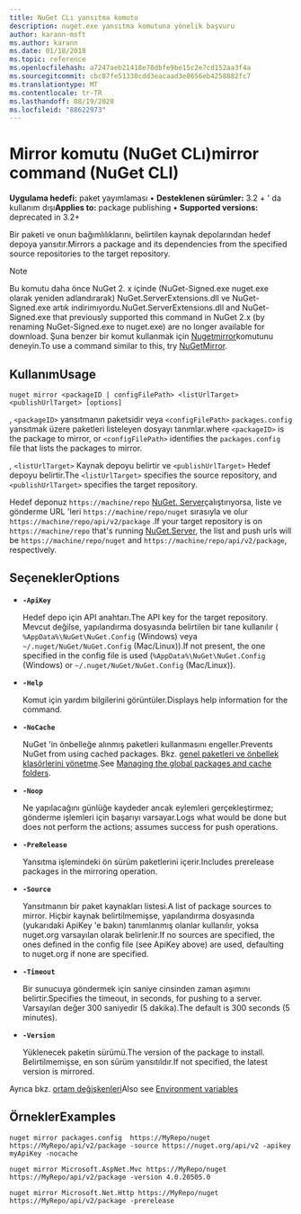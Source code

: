 ```yaml
---
title: NuGet CLı yansıtma komutu
description: nuget.exe yansıtma komutuna yönelik başvuru
author: karann-msft
ms.author: karann
ms.date: 01/18/2018
ms.topic: reference
ms.openlocfilehash: a7247aeb21418e78dbfe9be15c2e7cd152aa3f4a
ms.sourcegitcommit: cbc87fe51330cdd3eacaad3e8656eb4258882fc7
ms.translationtype: MT
ms.contentlocale: tr-TR
ms.lasthandoff: 08/19/2020
ms.locfileid: "88622973"
---
```

# <a name="mirror-command-nuget-cli"></a><span data-ttu-id="7860c-103">Mirror komutu (NuGet CLı)</span><span class="sxs-lookup"><span data-stu-id="7860c-103">mirror command (NuGet CLI)</span></span>

<span data-ttu-id="7860c-104">**Uygulama hedefi:** paket yayımlaması &bullet; **Desteklenen sürümler:** 3.2 + ' da kullanım dışı</span><span class="sxs-lookup"><span data-stu-id="7860c-104">**Applies to:** package publishing &bullet; **Supported versions:** deprecated in 3.2+</span></span>

<span data-ttu-id="7860c-105">Bir paketi ve onun bağımlılıklarını, belirtilen kaynak depolarından hedef depoya yansıtır.</span><span class="sxs-lookup"><span data-stu-id="7860c-105">Mirrors a package and its dependencies from the specified source repositories to the target repository.</span></span>

> [!NOTE]
> <span data-ttu-id="7860c-106">Bu komutu daha önce NuGet 2. x içinde (NuGet-Signed.exe nuget.exe olarak yeniden adlandırarak) NuGet.ServerExtensions.dll ve NuGet-Signed.exe artık indirimıyordu.</span><span class="sxs-lookup"><span data-stu-id="7860c-106">NuGet.ServerExtensions.dll and NuGet-Signed.exe that previously supported this command in NuGet 2.x (by renaming NuGet-Signed.exe to nuget.exe) are no longer available for download.</span></span> <span data-ttu-id="7860c-107">Şuna benzer bir komut kullanmak için [Nugetmirror](https://www.nuget.org/packages/NuGetMirror/)komutunu deneyin.</span><span class="sxs-lookup"><span data-stu-id="7860c-107">To use a command similar to this, try [NuGetMirror](https://www.nuget.org/packages/NuGetMirror/).</span></span>

## <a name="usage"></a><span data-ttu-id="7860c-108">Kullanım</span><span class="sxs-lookup"><span data-stu-id="7860c-108">Usage</span></span>

```cli
nuget mirror <packageID | configFilePath> <listUrlTarget> <publishUrlTarget> [options]
```

<span data-ttu-id="7860c-109">, `<packageID>` yansıtmanın paketsidir veya `<configFilePath>` `packages.config` yansıtmak üzere paketleri listeleyen dosyayı tanımlar.</span><span class="sxs-lookup"><span data-stu-id="7860c-109">where `<packageID>` is the package to mirror, or `<configFilePath>` identifies the `packages.config` file that lists the packages to mirror.</span></span>

<span data-ttu-id="7860c-110">, `<listUrlTarget>` Kaynak depoyu belirtir ve `<publishUrlTarget>` Hedef depoyu belirtir.</span><span class="sxs-lookup"><span data-stu-id="7860c-110">The `<listUrlTarget>` specifies the source repository, and `<publishUrlTarget>` specifies the target repository.</span></span>

<span data-ttu-id="7860c-111">Hedef deponuz `https://machine/repo` [NuGet. Server](../../hosting-packages/nuget-server.md)çalıştırıyorsa, liste ve gönderme URL 'leri `https://machine/repo/nuget` sırasıyla ve olur `https://machine/repo/api/v2/package` .</span><span class="sxs-lookup"><span data-stu-id="7860c-111">If your target repository is on `https://machine/repo` that's running [NuGet.Server](../../hosting-packages/nuget-server.md), the list and push urls will be `https://machine/repo/nuget` and `https://machine/repo/api/v2/package`, respectively.</span></span>

## <a name="options"></a><span data-ttu-id="7860c-112">Seçenekler</span><span class="sxs-lookup"><span data-stu-id="7860c-112">Options</span></span>

- **`-ApiKey`**

  <span data-ttu-id="7860c-113">Hedef depo için API anahtarı.</span><span class="sxs-lookup"><span data-stu-id="7860c-113">The API key for the target repository.</span></span> <span data-ttu-id="7860c-114">Mevcut değilse, yapılandırma dosyasında belirtilen bir tane kullanılır ( `%AppData%\NuGet\NuGet.Config` (Windows) veya `~/.nuget/NuGet/NuGet.Config` (Mac/Linux)).</span><span class="sxs-lookup"><span data-stu-id="7860c-114">If not present,  the one specified in the config file is used (`%AppData%\NuGet\NuGet.Config` (Windows) or `~/.nuget/NuGet/NuGet.Config` (Mac/Linux)).</span></span>

- **`-Help`**

  <span data-ttu-id="7860c-115">Komut için yardım bilgilerini görüntüler.</span><span class="sxs-lookup"><span data-stu-id="7860c-115">Displays help information for the command.</span></span>

- **`-NoCache`**

  <span data-ttu-id="7860c-116">NuGet 'in önbelleğe alınmış paketleri kullanmasını engeller.</span><span class="sxs-lookup"><span data-stu-id="7860c-116">Prevents NuGet from using cached packages.</span></span> <span data-ttu-id="7860c-117">Bkz. [genel paketleri ve önbellek klasörlerini yönetme](../../consume-packages/managing-the-global-packages-and-cache-folders.md).</span><span class="sxs-lookup"><span data-stu-id="7860c-117">See [Managing the global packages and cache folders](../../consume-packages/managing-the-global-packages-and-cache-folders.md).</span></span>

- **`-Noop`**

  <span data-ttu-id="7860c-118">Ne yapılacağını günlüğe kaydeder ancak eylemleri gerçekleştirmez; gönderme işlemleri için başarıyı varsayar.</span><span class="sxs-lookup"><span data-stu-id="7860c-118">Logs what would be done but does not perform the actions; assumes success for push operations.</span></span>

- **`-PreRelease`**

  <span data-ttu-id="7860c-119">Yansıtma işlemindeki ön sürüm paketlerini içerir.</span><span class="sxs-lookup"><span data-stu-id="7860c-119">Includes prerelease packages in the mirroring operation.</span></span>

- **`-Source`**

  <span data-ttu-id="7860c-120">Yansıtmanın bir paket kaynakları listesi.</span><span class="sxs-lookup"><span data-stu-id="7860c-120">A list of package sources to mirror.</span></span> <span data-ttu-id="7860c-121">Hiçbir kaynak belirtilmemişse, yapılandırma dosyasında (yukarıdaki ApiKey 'e bakın) tanımlanmış olanlar kullanılır, yoksa nuget.org varsayılan olarak belirlenir.</span><span class="sxs-lookup"><span data-stu-id="7860c-121">If no sources are specified, the ones defined in the config file (see ApiKey above) are used, defaulting to nuget.org if none are specified.</span></span>

- **`-Timeout`**

  <span data-ttu-id="7860c-122">Bir sunucuya göndermek için saniye cinsinden zaman aşımını belirtir.</span><span class="sxs-lookup"><span data-stu-id="7860c-122">Specifies the timeout, in seconds, for pushing to a server.</span></span> <span data-ttu-id="7860c-123">Varsayılan değer 300 saniyedir (5 dakika).</span><span class="sxs-lookup"><span data-stu-id="7860c-123">The default is 300 seconds (5 minutes).</span></span>

- **`-Version`**

  <span data-ttu-id="7860c-124">Yüklenecek paketin sürümü.</span><span class="sxs-lookup"><span data-stu-id="7860c-124">The version of the package to install.</span></span> <span data-ttu-id="7860c-125">Belirtilmemişse, en son sürüm yansıtıldır.</span><span class="sxs-lookup"><span data-stu-id="7860c-125">If not specified, the latest version is mirrored.</span></span>

<span data-ttu-id="7860c-126">Ayrıca bkz. [ortam değişkenleri](cli-ref-environment-variables.md)</span><span class="sxs-lookup"><span data-stu-id="7860c-126">Also see [Environment variables](cli-ref-environment-variables.md)</span></span>

## <a name="examples"></a><span data-ttu-id="7860c-127">Örnekler</span><span class="sxs-lookup"><span data-stu-id="7860c-127">Examples</span></span>

```cli
nuget mirror packages.config  https://MyRepo/nuget https://MyRepo/api/v2/package -source https://nuget.org/api/v2 -apikey myApiKey -nocache

nuget mirror Microsoft.AspNet.Mvc https://MyRepo/nuget https://MyRepo/api/v2/package -version 4.0.20505.0

nuget mirror Microsoft.Net.Http https://MyRepo/nuget https://MyRepo/api/v2/package -prerelease
```
